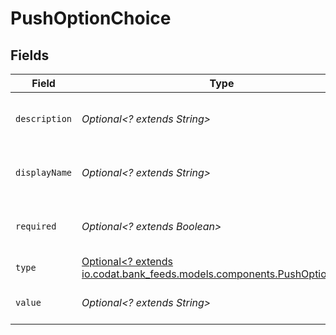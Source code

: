 # PushOptionChoice


## Fields

| Field                                                                                                                 | Type                                                                                                                  | Required                                                                                                              | Description                                                                                                           |
| --------------------------------------------------------------------------------------------------------------------- | --------------------------------------------------------------------------------------------------------------------- | --------------------------------------------------------------------------------------------------------------------- | --------------------------------------------------------------------------------------------------------------------- |
| `description`                                                                                                         | *Optional<? extends String>*                                                                                          | :heavy_minus_sign:                                                                                                    | A description of the property.                                                                                        |
| `displayName`                                                                                                         | *Optional<? extends String>*                                                                                          | :heavy_minus_sign:                                                                                                    | The property's display name.                                                                                          |
| `required`                                                                                                            | *Optional<? extends Boolean>*                                                                                         | :heavy_minus_sign:                                                                                                    | The property is required if `True`.                                                                                   |
| `type`                                                                                                                | [Optional<? extends io.codat.bank_feeds.models.components.PushOptionType>](../../models/components/PushOptionType.md) | :heavy_minus_sign:                                                                                                    | The option type.                                                                                                      |
| `value`                                                                                                               | *Optional<? extends String>*                                                                                          | :heavy_minus_sign:                                                                                                    | Allowed value for field.                                                                                              |